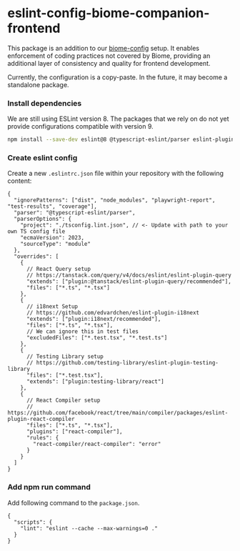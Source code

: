 # eslint-config-biome-companion-frontend

This package is an addition to our [biome-config](https://github.com/lokalise/shared-ts-libs/tree/main/packages/dev/biome-config) setup. It enables enforcement of coding practices not covered by Biome, providing an additional layer of consistency and quality for frontend development.

Currently, the configuration is a copy-paste. In the future, it may become a standalone package.

### Install dependencies

We are still using ESLint version 8. The packages that we rely on do not yet provide configurations compatible with
version 9.

```sh
npm install --save-dev eslint@8 @typescript-eslint/parser eslint-plugin-testing-library eslint-plugin-i18next @tanstack/eslint-plugin-query eslint-plugin-react-compiler
```

### Create eslint config

Create a new `.eslintrc.json` file within your repository with the following content:

```jsonc
{
  "ignorePatterns": ["dist", "node_modules", "playwright-report", "test-results", "coverage"],
  "parser": "@typescript-eslint/parser",
  "parserOptions": {
    "project": "./tsconfig.lint.json", // <- Update with path to your own TS config file
    "ecmaVersion": 2023,
    "sourceType": "module"
  },
  "overrides": [
    {
      // React Query setup
      // https://tanstack.com/query/v4/docs/eslint/eslint-plugin-query
      "extends": ["plugin:@tanstack/eslint-plugin-query/recommended"],
      "files": ["*.ts", "*.tsx"]
    },
    {
      // i18next Setup
      // https://github.com/edvardchen/eslint-plugin-i18next
      "extends": ["plugin:i18next/recommended"],
      "files": ["*.ts", "*.tsx"],
      // We can ignore this in test files
      "excludedFiles": ["*.test.tsx", "*.test.ts"]
    },
    {
      // Testing Library setup
      // https://github.com/testing-library/eslint-plugin-testing-library
      "files": ["*.test.tsx"],
      "extends": ["plugin:testing-library/react"]
    },
    {
      // React Compiler setup
      // https://github.com/facebook/react/tree/main/compiler/packages/eslint-plugin-react-compiler
      "files": ["*.ts", "*.tsx"],
      "plugins": ["react-compiler"],
      "rules": {
        "react-compiler/react-compiler": "error"
      }
    }
  ]
}

```

### Add npm run command

Add following command to the `package.json`.

```jsonc
{
  "scripts": {
    "lint": "eslint --cache --max-warnings=0 ."
  }
}
```

